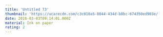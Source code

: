 ```yaml
---
title: 'Untitled 73'
thumbnail: 'https://ucarecdn.com/c3c810a5-8844-434d-b8bc-674350ed903e/'
date: 2016-03-03T09:14:01.000Z
material: Ink on paper
rating: 2
---
```

